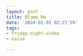```yaml
---
layout: post
title: Blame Me
date: '2024-02-03 02:27:59'
tags:
- friday-night-video
- noise

---
```


